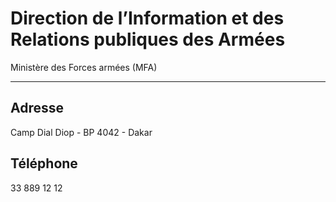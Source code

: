 # Direction de l’Information et des Relations publiques des Armées

Ministère des Forces armées (MFA)  

------------------------------------

**Adresse**
-----------

Camp Dial Diop - BP 4042 - Dakar

**Téléphone**
-------------

33 889 12 12